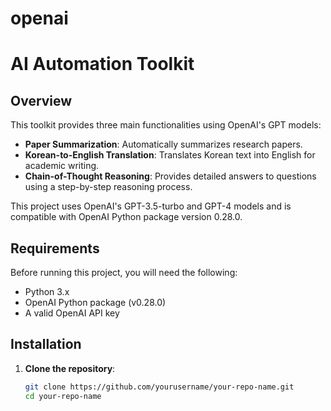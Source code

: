 # openai
# AI Automation Toolkit

## Overview
This toolkit provides three main functionalities using OpenAI's GPT models:
- **Paper Summarization**: Automatically summarizes research papers.
- **Korean-to-English Translation**: Translates Korean text into English for academic writing.
- **Chain-of-Thought Reasoning**: Provides detailed answers to questions using a step-by-step reasoning process.

This project uses OpenAI's GPT-3.5-turbo and GPT-4 models and is compatible with OpenAI Python package version 0.28.0.

## Requirements

Before running this project, you will need the following:
- Python 3.x
- OpenAI Python package (v0.28.0)
- A valid OpenAI API key

## Installation

1. **Clone the repository**:
   ```bash
   git clone https://github.com/yourusername/your-repo-name.git
   cd your-repo-name
